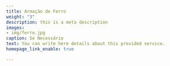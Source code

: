 ```yaml
---
title: Armação de Ferro
weight: "3"
description: this is a meta description
images:
- img/ferro.jpg
caption: Se Necessário
text: You can write here details about this provided service.
homepage_link_enable: true

---
```

